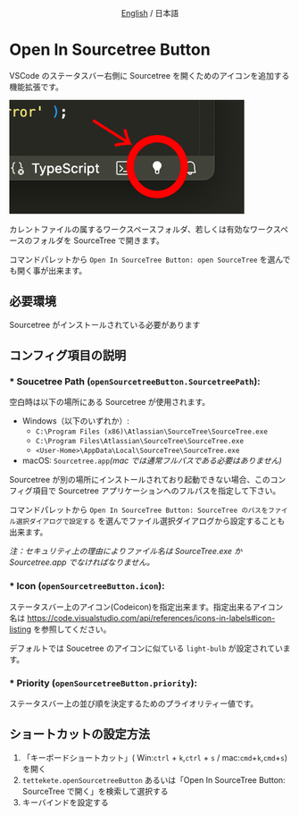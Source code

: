<p align="center"><a href="../README.md">English</a> / 日本語</p>

# Open In Sourcetree Button

VSCode のステータスバー右側に Sourcetree を開くためのアイコンを追加する機能拡張です。

![アイコンの場所](images/button-icon.jpg)

カレントファイルの属するワークスペースフォルダ、若しくは有効なワークスペースのフォルダを SourceTree で開きます。

コマンドパレットから `Open In SourceTree Button: open SourceTree` を選んでも開く事が出来ます。

## 必要環境

Sourcetree がインストールされている必要があります


## コンフィグ項目の説明

### * Soucetree Path (`openSourcetreeButton.SourcetreePath`):

空白時は以下の場所にある Sourcetree が使用されます。

- Windows（以下のいずれか）:
	- `C:\Program Files (x86)\Atlassian\SourceTree\SourceTree.exe`
	- `C:\Program Files\Atlassian\SourceTree\SourceTree.exe`
	- `<User-Home>\AppData\Local\SourceTree\SourceTree.exe`
- macOS: `Sourcetree.app`_(mac では通常フルパスである必要はありません)_

Sourcetree が別の場所にインストールされており起動できない場合、このコンフィグ項目で Sourcetree アプリケーションへのフルパスを指定して下さい。

コマンドパレットから `Open In SourceTree Button: SourceTree のパスをファイル選択ダイアログで設定する` を選んでファイル選択ダイアログから設定することも出来ます。

_注：セキュリティ上の理由によりファイル名は SourceTree.exe か Sourcetree.app でなければなりません。_

### * Icon (`openSourcetreeButton.icon`):

ステータスバー上のアイコン(Codeicon)を指定出来ます。指定出来るアイコン名は https://code.visualstudio.com/api/references/icons-in-labels#icon-listing を参照してください。

デフォルトでは Soucetree のアイコンに似ている `light-bulb` が設定されています。



### * Priority (`openSourcetreeButton.priority`):

ステータスバー上の並び順を決定するためのプライオリティー値です。


## ショートカットの設定方法

1. 「キーボードショートカット」( Win:`ctrl` + `k`,`ctrl` + `s` / mac:`cmd`+`k`,`cmd`+`s`)を開く
2. `tettekete.openSourcetreeButton` あるいは「Open In SourceTree Button: SourceTree で開く」を検索して選択する
3. キーバインドを設定する
